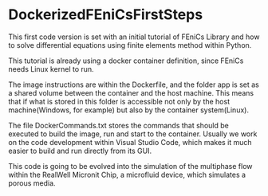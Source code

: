 # DockerizedFEniCsFirstSteps

This first code version is set with an initial tutorial of FEniCs Library and how to solve differential equations using finite elements method within Python.

This tutorial is already using a docker container definition, since FEniCs needs Linux kernel to run.

The image instructions are within the Dockerfile, and the folder app is set as a shared volume between the container and the host machine.
This means that if what is stored in this folder is accessible not only by the host machine(Windows, for example) but also by the container system(Linux).

The file DockerCommands.txt stores the commands that should be executed to build the image, run and start to the container. 
Usually we work on the code development within Visual Studio Code, which makes it much easier to build and run directly from its GUI.

This code is going to be evolved into the simulation of the multiphase flow within the RealWell Micronit Chip, a microfluid device, which simulates a porous media.
